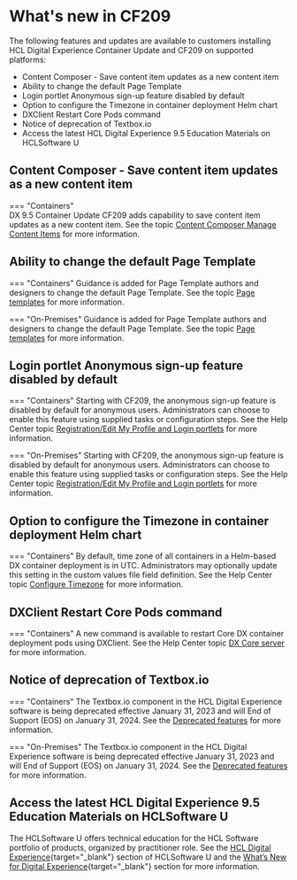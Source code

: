 # What's new in CF209

The following features and updates are available to customers installing HCL Digital Experience Container Update and CF209 on supported platforms:

- Content Composer - Save content item updates as a new content item
- Ability to change the default Page Template 
- Login portlet Anonymous sign-up feature disabled by default
- Option to configure the Timezone in container deployment Helm chart 
- DXClient Restart Core Pods command  
- Notice of deprecation of Textbox.io
- Access the latest HCL Digital Experience 9.5 Education Materials on HCLSoftware U

## Content Composer - Save content item updates as a new content item 

=== "Containers"                                  
    DX 9.5 Container Update CF209 adds capability to save content item updates as a new content item. See the topic [Content Composer Manage Content Items](../../manage_content/wcm_authoring/content_composer/usage/author_and_manage_content_items/manage_content_items.md) for more information.

## Ability to change the default Page Template 

=== "Containers"
    Guidance is added for Page Template authors and designers to change the default Page Template. See the topic [Page templates](../../build_sites/create_sites/create_reusable_assets/site_page_temps.md) for more information.

=== "On-Premises"
    Guidance is added for Page Template authors and designers to change the default Page Template. See the topic [Page templates](../../build_sites/create_sites/create_reusable_assets/site_page_temps.md) for more information.

## Login portlet Anonymous sign-up feature disabled by default

=== "Containers"
    Starting with CF209, the anonymous sign-up feature is disabled by default for anonymous users. Administrators can choose to enable this feature using supplied tasks or configuration steps.  See the Help Center topic [Registration/Edit My Profile and Login portlets](../../deployment/manage/security/people/authorization/users_and_groups/sec_subman.md) for more information. 

=== "On-Premises"
    Starting with CF209, the anonymous sign-up feature is disabled by default for anonymous users. Administrators can choose to enable this feature using supplied tasks or configuration steps.  See the Help Center topic [Registration/Edit My Profile and Login portlets](../../deployment/manage/security/people/authorization/users_and_groups/sec_subman.md) for more information. 

## Option to configure the Timezone in container deployment Helm chart 

=== "Containers"
    By default, time zone of all containers in a Helm-based DX container deployment is in UTC. Administrators may optionally update this setting in the custom values file field definition. See the Help Center topic [Configure Timezone](../../deployment/install/container/helm_deployment/preparation/optional_tasks/optional_configure-timezone.md) for more information. 

## DXClient Restart Core Pods command  

=== "Containers"
    A new command is available to restart Core DX container deployment pods using DXClient. See the Help Center topic [DX Core server](../../extend_dx/development_tools/dxclient/dxclient_artifact_types/dxcoreserver.md) for more information.

## Notice of deprecation of Textbox.io

=== "Containers"
    The Textbox.io component in the HCL Digital Experience software is being deprecated effective January 31, 2023 and will End of Support (EOS) on January 31, 2024. See the [Deprecated features](../deprecated_features.md) for more information.

=== "On-Premises"
    The Textbox.io component in the HCL Digital Experience software is being deprecated effective January 31, 2023 and will End of Support (EOS) on January 31, 2024. See the [Deprecated features](../deprecated_features.md) for more information.

## Access the latest HCL Digital Experience 9.5 Education Materials on HCLSoftware U

The HCLSoftware U offers technical education for the HCL Software portfolio of products, organized by practitioner role. See the [HCL Digital Experience](https://hclsoftwareu.hcltechsw.com/#HCLDXLearningJourneys){target="_blank"} section of HCLSoftware U and the [What’s New for Digital Experience](https://hclsoftwareu.hcltechsw.com/courses?search=eyJjYXQiOiI1NSIsInRpdGxlIjoiIiwiZmlsdGVyIjoiIn0=){target="_blank"} section for more information.